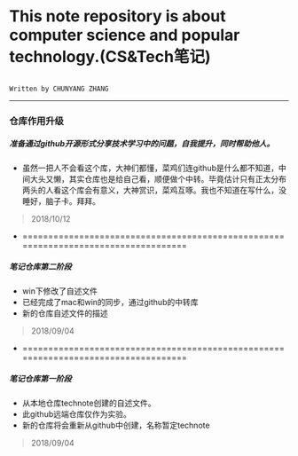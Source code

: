 
# This note repository is about computer science and popular technology.(CS&Tech笔记)

                                                                                  Written by CHUNYANG ZHANG
---
### 仓库作用升级
##### 准备通过github开源形式分享技术学习中的问题，自我提升，同时帮助他人。
* 虽然一把人不会看这个库，大神们都懂，菜鸡们连github是什么都不知道，中间大头又懒，其实仓库也是给自己看，顺便做个中转。毕竟估计只有正太分布两头的人看这个库会有意义，大神赏识，菜鸡互啄。我也不知道在写什么，没睡好，脑子卡。拜拜。
> 2018/10/12
 
* ===================================================================================
##### 笔记仓库第二阶段
* win下修改了自述文件
* 已经完成了mac和win的同步，通过github的中转库
* 新的仓库自述文件的描述
> 2018/09/04
* ===================================================================================
##### 笔记仓库第一阶段
* 从本地仓库technote创建的自述文件。
* 此github远端仓库仅作为实验。
* 新的仓库将会重新从github中创建，名称暂定technote
>2018/09/04
